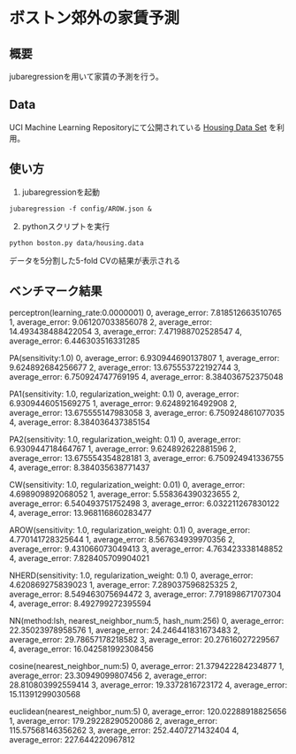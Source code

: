 # ボストン郊外の家賃予測
## 概要
jubaregressionを用いて家賃の予測を行う。

## Data
UCI Machine Learning Repositoryにて公開されている [Housing Data Set](https://archive.ics.uci.edu/ml/datasets/Housing) を利用。

## 使い方

1. jubaregressionを起動
```
jubaregression -f config/AROW.json &
```

2. pythonスクリプトを実行
```
python boston.py data/housing.data
```

データを5分割した5-fold CVの結果が表示される

## ベンチマーク結果
perceptron(learning_rate:0.0000001)
0, average_error: 7.818512663510765
1, average_error: 9.061207033856078
2, average_error: 14.493438488422054
3, average_error: 7.471988702528547
4, average_error: 6.446303516331285

PA(sensitivity:1.0)
0, average_error: 6.930944690137807
1, average_error: 9.624892684256677
2, average_error: 13.675553722192744
3, average_error: 6.750924747769195
4, average_error: 8.384036752375048

PA1(sensitivity: 1.0, regularization_weight: 0.1)
0, average_error: 6.9309446051569275
1, average_error: 9.62489216492908
2, average_error: 13.675555147983058
3, average_error: 6.750924861077035
4, average_error: 8.384036437385154

PA2(sensitivity: 1.0, regularization_weight: 0.1)
0, average_error: 6.930944718464767
1, average_error: 9.624892622881596
2, average_error: 13.675554354828181
3, average_error: 6.750924941336755
4, average_error: 8.384035638771437

CW(sensitivity: 1.0, regularization_weight: 0.01)
0, average_error: 4.698909892068052
1, average_error: 5.558364390323655
2, average_error: 6.540493751752498
3, average_error: 6.032211267830122
4, average_error: 13.968116860283477

AROW(sensitivity: 1.0, regularization_weight: 0.1)
0, average_error: 4.770141728325644
1, average_error: 8.567634939970356
2, average_error: 9.431066073049413
3, average_error: 4.763423338148852
4, average_error: 7.828405709904021

NHERD(sensitivity: 1.0, regularization_weight: 0.1)
0, average_error: 4.620869275839023
1, average_error: 7.289037596825325
2, average_error: 8.549463075694472
3, average_error: 7.791898671707304
4, average_error: 8.492799272395594

NN(method:lsh, nearest_neighbor_num:5, hash_num:256)
0, average_error: 22.35023978958576
1, average_error: 24.246441831673483
2, average_error: 29.78657178218582
3, average_error: 20.27616027229567
4, average_error: 16.042581992308456

cosine(nearest_neighbor_num:5)
0, average_error: 21.379422284234877
1, average_error: 23.30949099807456
2, average_error: 28.810803992559414
3, average_error: 19.3372816723172
4, average_error: 15.11391299030568

euclidean(nearest_neighbor_num:5)
0, average_error: 120.02288918825656
1, average_error: 179.29228290520086
2, average_error: 115.57568146356262
3, average_error: 252.4407271432404
4, average_error: 227.644220967812
